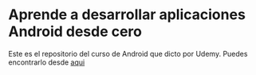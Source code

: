 # Aprende a desarrollar aplicaciones Android desde cero

Este es el repositorio del curso de Android que dicto por Udemy. Puedes encontrarlo desde [aqui](https://www.udemy.com/course/aprende-a-desarrollar-aplicaciones-android-desde-cero/?referralCode=0B03BB2E354F8EBC83DD)
